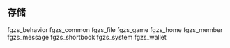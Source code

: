 ## 存储

fgzs_behavior
fgzs_common
fgzs_file
fgzs_game
fgzs_home
fgzs_member
fgzs_message
fgzs_shortbook
fgzs_system
fgzs_wallet